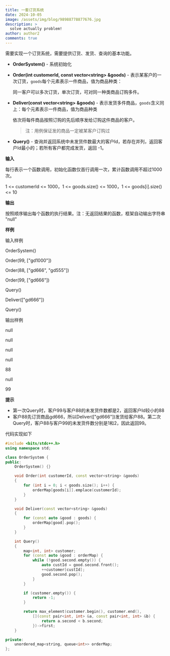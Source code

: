 ```yaml
---
title: 一套订货系统
date: 2024-10-05
image: /assets/img/blog/98988778877676.jpg
description: >
  solve actually problem!
author: author2
comments: true
---
```


需要实现一个订货系统，需要提供订货、发货、查询的基本功能。
- **OrderSystem()** - 系统初始化

- **Order(int customerId, const vector\<string\> &goods)** - 表示某客户的一次订货，`goods`每个元素表示一件商品，值为商品种类：

    同一客户可以多次订货，单次订货，可对同一种类商品订购多件。

- **Deliver(const vector\<string\> &goods)** - 表示发货多件商品，`goods`含义同上：每个元素表示一件商品，值为商品种类

    依次将每件商品按照订购的先后顺序发给订购这件商品的客户。

    > 注：用例保证发的商品一定被某客户订购过

- **Query()** - 查询并返回系统中未发货件数最大的客户Id，若存在并列，返回客户Id最小的；若所有客户都完成发货，返回 -1。

**输入**

每行表示一个函数调用，初始化函数仅首行调用一次，累计函数调用不超过1000次。

1 <= customerId <= 1000，1 <= goods.size() <= 1000，1 <= goods[i].size() <= 10

**输出**

按照顺序输出每个函数的执行结果。注：无返回结果的函数，框架自动输出字符串 "null"

**样例**

输入样例

OrderSystem()

Order(99, ["gd1000"])

Order(88, ["gd666", "gd555"])

Order(99, ["gd666"])

Query()

Deliver(["gd666"])

Query()

输出样例

null

null

null

null

88

null

99

**提示**

- 第一次Query时，客户99与客户88的未发货件数都是2，返回客户Id较小的88
- 客户88先订货商品gd666，所以Deliver(["gd666"])发货给客户88。第二次Query时，客户88与客户99的未发货件数分别是1和2，因此返回99。

 代码实现如下

```c++
#include <bits/stdc++.h>
using namespace std;

class OrderSystem {
public:
    OrderSystem() {}

    void Order(int customerId, const vector<string> &goods)
    {
        for (int i = 0; i < goods.size(); i++) {
            orderMap[goods[i]].emplace(customerId);
        }
    }

    void Deliver(const vector<string> &goods)
    {
        for (const auto &good : goods) {
            orderMap[good].pop();
        }
    }

    int Query()
    {
        map<int, int> customer;
        for (const auto &good : orderMap) {
            while (!good.second.empty()) {
                auto custId = good.second.front();
                ++customer[custId];
                good.second.pop();
            }
        }

        if (customer.empty()) {
            return -1;
        }

        return max_element(customer.begin(), customer.end(),
        	[](const pair<int, int> &a, const pair<int, int> &b) {
            	return a.second < b.second; 
        	})->first;
    }

private:
    unordered_map<string, queue<int>> orderMap;
};
```



